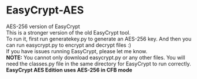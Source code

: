 # EasyCrypt-AES
AES-256 version of EasyCrypt
<br>
This is a stronger version of the old EasyCrypt tool.
<br>
To run it, first run generatekey.py to generate an AES-256 key. And then you can run easycrypt.py to encrypt and decrypt files :)
<br>
If you have issues running EasyCrypt, please let me know.
<br>
<b>NOTE:</b> You cannot only download easycrypt.py or any other files. You will need the classes.py file in the same directory for EasyCrypt to run correctly.
<br>
<b>EasyCrypt AES Edition uses AES-256 in CFB mode</b>
